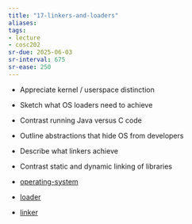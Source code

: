 ```yaml
---
title: "17-linkers-and-loaders"
aliases: 
tags: 
- lecture
- cosc202
sr-due: 2025-06-03
sr-interval: 675
sr-ease: 250
---
```


- Appreciate kernel / userspace distinction 
- Sketch what OS loaders need to achieve 
- Contrast running Java versus C code 
- Outline abstractions that hide OS from developers 
- Describe what linkers achieve 
- Contrast static and dynamic linking of libraries

- [operating-system](notes/operating-system.md)
- [loader](notes/loader.md)
- [linker](notes/linker.md)
